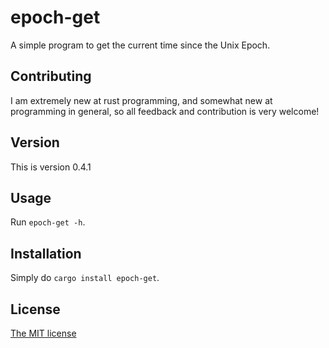 # epoch-get

A simple program to get the current time since the Unix Epoch.

## Contributing

I am extremely new at rust programming, and somewhat new at programming in general, so all feedback and contribution is very welcome!

## Version

This is version 0.4.1

## Usage

Run `epoch-get -h`.

## Installation

Simply do `cargo install epoch-get`.

## License

[The MIT license](https://mit-license.org)
